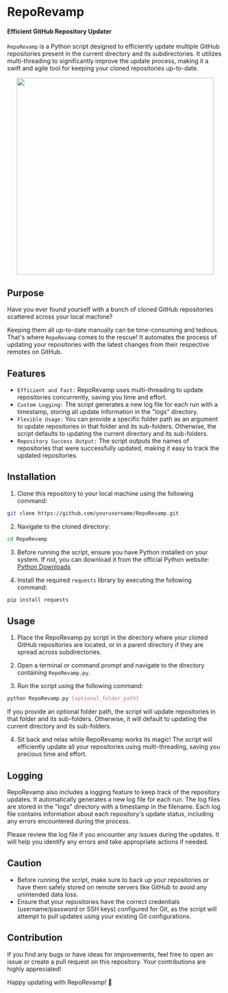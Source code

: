 # RepoRevamp

#### Efficient GitHub Repository Updater

`RepoRevamp` is a Python script designed to efficiently update multiple GitHub repositories present in the current directory and its subdirectories. It utilizes multi-threading to significantly improve the update process, making it a swift and agile tool for keeping your cloned repositories up-to-date.

<p align="center">
  <img width="460" height="460" src="https://github.com/prodrom3/RepoRevamp/assets/7604466/91c585dc-ef92-48f1-8461-60b4fcbcfb6d">
</p>

## Purpose
Have you ever found yourself with a bunch of cloned GitHub repositories scattered across your local machine? 

Keeping them all up-to-date manually can be time-consuming and tedious. That's where `RepoRevamp` comes to the rescue! It automates the process of updating your repositories with the latest changes from their respective remotes on GitHub.

## Features
- `Efficient and Fast:` RepoRevamp uses multi-threading to update repositories concurrently, saving you time and effort.
- `Custom Logging:` The script generates a new log file for each run with a timestamp, storing all update information in the "logs" directory.
- `Flexible Usage:` You can provide a specific folder path as an argument to update repositories in that folder and its sub-folders. Otherwise, the script defaults to updating the current directory and its sub-folders.
- `Repository Success Output:` The script outputs the names of repositories that were successfully updated, making it easy to track the updated repositories.

## Installation


1. Clone this repository to your local machine using the following command:

```bash
git clone https://github.com/yourusername/RepoRevamp.git
```
2. Navigate to the cloned directory:

```bash
cd RepoRevamp
```

3. Before running the script, ensure you have Python installed on your system. If not, you can download it from the official Python website: [Python Downloads](https://www.python.org/downloads/)

4. Install the required `requests` library by executing the following command:

```bash
pip install requests
```

## Usage

1. Place the RepoRevamp.py script in the directory where your cloned GitHub repositories are located, or in a parent directory if they are spread across subdirectories.

2. Open a terminal or command prompt and navigate to the directory containing `RepoRevamp.py`.

3. Run the script using the following command:

```bash
python RepoRevamp.py [optional_folder_path]
```

If you provide an optional folder path, the script will update repositories in that folder and its sub-folders. Otherwise, it will default to updating the current directory and its sub-folders.

4. Sit back and relax while RepoRevamp works its magic! The script will efficiently update all your repositories using multi-threading, saving you precious time and effort.



## Logging
RepoRevamp also includes a logging feature to keep track of the repository updates. It automatically generates a new log file for each run. The log files are stored in the "logs" directory with a timestamp in the filename. Each log file contains information about each repository's update status, including any errors encountered during the process.

Please review the log file if you encounter any issues during the updates. It will help you identify any errors and take appropriate actions if needed.

## Caution

- Before running the script, make sure to back up your repositories or have them safely stored on remote servers like GitHub to avoid any unintended data loss.
- Ensure that your repositories have the correct credentials (username/password or SSH keys) configured for Git, as the script will attempt to pull updates using your existing Git configurations.

## Contribution
If you find any bugs or have ideas for improvements, feel free to open an issue or create a pull request on this repository. Your contributions are highly appreciated!

Happy updating with RepoRevamp! 🚀
